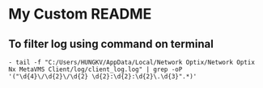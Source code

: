 # My Custom README

## To filter log using command on terminal
    - tail -f "C:/Users/HUNGKV/AppData/Local/Network Optix/Network Optix Nx MetaVMS Client/log/client_log.log" | grep -oP '("\d{4}\/\d{2}\/\d{2} \d{2}:\d{2}:\d{2}\.\d{3}".*)'
